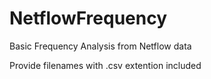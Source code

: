 # NetflowFrequency
Basic Frequency Analysis from Netflow data

Provide filenames with  .csv extention included
